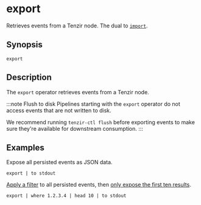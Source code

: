 # export

Retrieves events from a Tenzir node. The dual to [`import`](../sinks/import.md).

## Synopsis

```
export
```

## Description

The `export` operator retrieves events from a Tenzir node.

:::note Flush to disk
Pipelines starting with the `export` operator do not access events that are not
written to disk.

We recommend running `tenzir-ctl flush` before exporting events to make sure
they're available for downstream consumption.
:::

## Examples

Expose all persisted events as JSON data.

```
export | to stdout
```

[Apply a filter](../transformations/where.md) to all persisted events, then
[only expose the first ten results](../transformations/head.md).

```
export | where 1.2.3.4 | head 10 | to stdout
```
